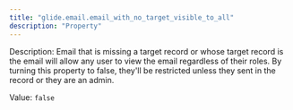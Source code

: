 ```yaml
---
title: "glide.email.email_with_no_target_visible_to_all"
description: "Property"
---
```


Description: Email that is missing a target record or whose target record is the email will allow any user to view the email regardless of their roles. By turning this property to false, they'll be restricted unless they sent in the record or they are an admin.

Value: `false`
